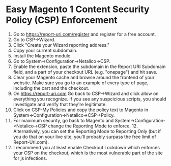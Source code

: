 # Easy Magento 1 Content Security Policy (CSP) Enforcement

1. Go to https://report-uri.com/register and register for a free account.
2. Go to CSP->Wizard.
3. Click "Create your Wizard reporting address."
4. Copy your current subdomain.
5. Install the Magento module.
6. Go to System->Configuration->Netalico->CSP.
7. Enable the extension, paste the subdomain in the Report URI Subdomain field, and a part of your checkout URL (e.g. "onepage") and hit save.
8. Clear your Magento cache and browse around the frontend of your website. Make sure you go to an example of every type of page, including the cart and the checkout.
9. On https://report-uri.com Go back to CSP->Wizard and click allow on everything you recognize. If you see any suspcicious scripts, you should investigate and verify that they're legitimate.
10. Click on CSP-My Policies and copy the policy text to Magento in System->Configuration->Netalico->CSP->Policy.
11. For maximum security, go back to Magento and System->Configuration->Netalico->CSP change the Reporting Mode to enforce. 12. Alternatively, you can set the Reporting Mode to Reporting Only (but if you do that on your live site, you'll probably surpass the free limit of Report-Uri.com).
13. I recommend you at least enable Checkout Lockdown which enforces your CSP on the checkout, which is the most vulnerable part of the site for js infections.
